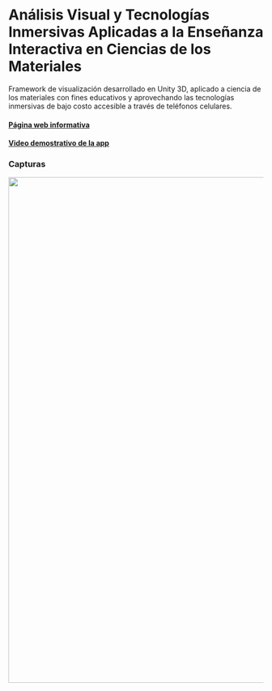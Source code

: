# Análisis Visual y Tecnologías Inmersivas Aplicadas a la Enseñanza Interactiva en Ciencias de los Materiales
Framework de visualización desarrollado en Unity 3D, aplicado a ciencia de los materiales con fines educativos y aprovechando las tecnologías inmersivas de bajo costo accesible a través de teléfonos celulares.

#### [Página web informativa](https://celdapp.site)
#### [Video demostrativo de la app](https://youtu.be/NuQuaZgm1RM)

### Capturas

<div id="header" align="center">
  <img src="https://github.com/facubernardini/ProyectoFinalDeCarrera/blob/main/Photoshop/Imagenes/Capturas.png" width="1000"/>
</div>
